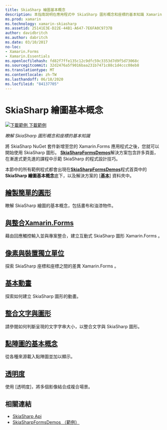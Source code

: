 ```yaml
---
title: SkiaSharp 繪圖基本概念
description: 本指南說明在應用程式中 SkiaSharp 圖形概念和座標的基本知識 Xamarin.Forms 。
ms.prod: xamarin
ms.technology: xamarin-skiasharp
ms.assetid: 25141E3E-D22E-44B1-A647-7E6FA0C9737B
author: davidbritch
ms.author: dabritch
ms.date: 03/10/2017
no-loc:
- Xamarin.Forms
- Xamarin.Essentials
ms.openlocfilehash: fd82f7ffe135c12c9dfc59c3353d7d9f5d73068c
ms.sourcegitcommit: 32d2476a5f9016baa231b7471c88c1d4ccc08eb8
ms.translationtype: MT
ms.contentlocale: zh-TW
ms.lasthandoff: 06/18/2020
ms.locfileid: "84137705"
---
```

# <a name="skiasharp-drawing-basics"></a>SkiaSharp 繪圖基本概念

[![下載範例 ](~/media/shared/download.png) 下載範例](https://docs.microsoft.com/samples/xamarin/xamarin-forms-samples/skiasharpforms-demos)

_瞭解 SkiaSharp 圖形概念和座標的基本知識_

將 SkiaSharp NuGet 套件新增至您的 Xamarin.Forms 應用程式之後，您就可以開始使用 SkiaSharp 圖形。 [**SkiaSharpFormsDemos**](https://docs.microsoft.com/samples/xamarin/xamarin-forms-samples/skiasharpforms-demos)解決方案包含許多頁面，在漸進式更先進的課程中示範 SkiaSharp 的程式設計技巧。

本節中的所有範例程式都會出現在[**SkiaSharpFormsDemos**](https://docs.microsoft.com/samples/xamarin/xamarin-forms-samples/skiasharpforms-demos)程式首頁中的**SkiaSharp 繪圖基本概念**底下，以及解決方案的 [[**基本**](https://github.com/xamarin/xamarin-forms-samples/tree/master/SkiaSharpForms/Demos/Demos/SkiaSharpFormsDemos/Basics)] 資料夾中。

## <a name="drawing-a-simple-circle"></a>[繪製簡單的圓形](circle.md)

瞭解 SkiaSharp 繪圖的基本概念，包括畫布和油漆物件。

## <a name="integrating-with-xamarinformsintegrationmd"></a>[與整合Xamarin.Forms](integration.md)

藉由回應觸控輸入並與專案整合，建立互動式 SkiaSharp 圖形 Xamarin.Forms 。

## <a name="pixels-and-device-independent-units"></a>[像素與裝置獨立單位](pixels.md)

探索 SkiaSharp 座標和座標之間的差異 Xamarin.Forms 。

## <a name="basic-animation"></a>[基本動畫](animation.md)

探索如何建立 SkiaSharp 圖形的動畫。

## <a name="integrating-text-and-graphics"></a>[整合文字與圖形](text.md)

請參閱如何判斷呈現的文字字串大小，以整合文字與 SkiaSharp 圖形。

## <a name="bitmap-basics"></a>[點陣圖的基本概念](bitmaps.md)

從各種來源載入點陣圖並加以顯示。

## <a name="transparency"></a>[透明度](transparency.md)

使用 [透明度]，將多個影像結合成複合場景。

## <a name="related-links"></a>相關連結

- [SkiaSharp Api](https://docs.microsoft.com/dotnet/api/skiasharp)
- [SkiaSharpFormsDemos （範例）](https://docs.microsoft.com/samples/xamarin/xamarin-forms-samples/skiasharpforms-demos)
